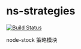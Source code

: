 # ns-strategies

[![Build Status](https://travis-ci.org/node-stock/ns-strategies.svg?branch=master)](https://www.travis-ci.org/node-stock/ns-strategies)

node-stock 策略模块
